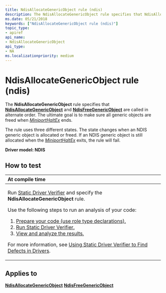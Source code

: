 ```yaml
---
title: NdisAllocateGenericObject rule (ndis)
description: The NdisAllocateGenericObject rule specifies that NdisAllocateGenericObject and NdisFreeGenericObject are called in alternate order. The ultimate goal is to make sure all generic objects are freed when MiniportHaltEx ends.
ms.date: 05/21/2018
keywords: ["NdisAllocateGenericObject rule (ndis)"]
topic_type:
- apiref
api_name:
- NdisAllocateGenericObject
api_type:
- NA
ms.localizationpriority: medium
---
```


# NdisAllocateGenericObject rule (ndis)


The **NdisAllocateGenericObject** rule specifies that [**NdisAllocateGenericObject**](/windows-hardware/drivers/ddi/ndis/nf-ndis-ndisallocategenericobject) and [**NdisFreeGenericObject**](/windows-hardware/drivers/ddi/ndis/nf-ndis-ndisfreegenericobject) are called in alternate order. The ultimate goal is to make sure all generic objects are freed when [*MiniportHaltEx*](/windows-hardware/drivers/ddi/ndis/nc-ndis-miniport_halt) ends.

The rule uses three different states. The state changes when an NDIS generic object is allocated or freed. If an NDIS generic object is still allocated when the [*MiniportHaltEx*](/windows-hardware/drivers/ddi/ndis/nc-ndis-miniport_halt) exits, the rule will fail.

**Driver model: NDIS**

## How to test

<table>
<colgroup>
<col width="100%" />
</colgroup>
<thead>
<tr class="header">
<th align="left">At compile time</th>
</tr>
</thead>
<tbody>
<tr class="odd">
<td align="left"><p>Run <a href="/windows-hardware/drivers/devtest/static-driver-verifier" data-raw-source="[Static Driver Verifier](./static-driver-verifier.md)">Static Driver Verifier</a> and specify the <strong>NdisAllocateGenericObject</strong> rule.</p>
Use the following steps to run an analysis of your code:
<ol>
<li><a href="/windows-hardware/drivers/devtest/using-static-driver-verifier-to-find-defects-in-drivers#preparing-your-source-code" data-raw-source="[Prepare your code (use role type declarations).](./using-static-driver-verifier-to-find-defects-in-drivers.md#preparing-your-source-code)">Prepare your code (use role type declarations).</a></li>
<li><a href="/windows-hardware/drivers/devtest/using-static-driver-verifier-to-find-defects-in-drivers#running-static-driver-verifier" data-raw-source="[Run Static Driver Verifier.](./using-static-driver-verifier-to-find-defects-in-drivers.md#running-static-driver-verifier)">Run Static Driver Verifier.</a></li>
<li><a href="/windows-hardware/drivers/devtest/using-static-driver-verifier-to-find-defects-in-drivers#viewing-and-analyzing-the-results" data-raw-source="[View and analyze the results.](./using-static-driver-verifier-to-find-defects-in-drivers.md#viewing-and-analyzing-the-results)">View and analyze the results.</a></li>
</ol>
<p>For more information, see <a href="/windows-hardware/drivers/devtest/using-static-driver-verifier-to-find-defects-in-drivers" data-raw-source="[Using Static Driver Verifier to Find Defects in Drivers](./using-static-driver-verifier-to-find-defects-in-drivers.md)">Using Static Driver Verifier to Find Defects in Drivers</a>.</p></td>
</tr>
</tbody>
</table>

## Applies to

[**NdisAllocateGenericObject**](/windows-hardware/drivers/ddi/ndis/nf-ndis-ndisallocategenericobject)
[**NdisFreeGenericObject**](/windows-hardware/drivers/ddi/ndis/nf-ndis-ndisfreegenericobject)
